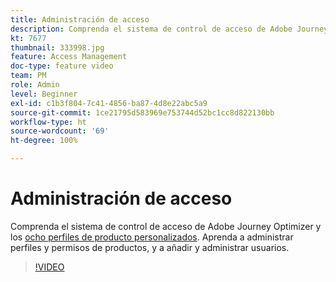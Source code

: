 ```yaml
---
title: Administración de acceso
description: Comprenda el sistema de control de acceso de Adobe Journey Optimizer y los ocho perfiles personalizados. Aprenda a administrar perfiles y permisos de productos, y a añadir y administrar usuarios.
kt: 7677
thumbnail: 333998.jpg
feature: Access Management
doc-type: feature video
team: PM
role: Admin
level: Beginner
exl-id: c1b3f804-7c41-4856-ba87-4d8e22abc5a9
source-git-commit: 1ce21795d583969e753744d52bc1cc8d822130bb
workflow-type: ht
source-wordcount: '69'
ht-degree: 100%

---
```


# Administración de acceso

Comprenda el sistema de control de acceso de Adobe Journey Optimizer y los [ocho perfiles de producto personalizados](https://experienceleague.adobe.com/docs/journey-optimizer/using/administration/ootb-product-profiles.html?lang=es). Aprenda a administrar perfiles y permisos de productos, y a añadir y administrar usuarios.

>[!VIDEO](https://video.tv.adobe.com/v/333998?quality=12)
